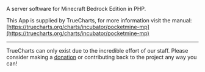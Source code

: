 A server software for Minecraft Bedrock Edition in PHP.

This App is supplied by TrueCharts, for more information visit the manual: [https://truecharts.org/charts/incubator/pocketmine-mp](https://truecharts.org/charts/incubator/pocketmine-mp)

---

TrueCharts can only exist due to the incredible effort of our staff.
Please consider making a [donation](https://truecharts.org/sponsor) or contributing back to the project any way you can!
